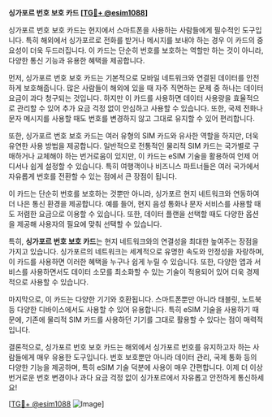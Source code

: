 **싱가포르 번호 보호 카드 [[TG💪+ @esim1088](https://t.me/s/esim1088)]**

싱가포르 번호 보호 카드는 현지에서 스마트폰을 사용하는 사람들에게 필수적인 도구입니다. 특히 해외에서 싱가포르로 전화를 받거나 메시지를 보내야 하는 경우 이 카드의 중요성이 더욱 두드러집니다. 이 카드는 단순히 번호를 보호하는 역할만 하는 것이 아니라, 다양한 통신 기능과 유용한 혜택을 제공합니다.

먼저, 싱가포르 번호 보호 카드는 기본적으로 모바일 네트워크와 연결된 데이터를 안전하게 보호해줍니다. 많은 사람들이 해외에 있을 때 자주 직면하는 문제 중 하나는 데이터 요금이 과다 청구되는 것입니다. 하지만 이 카드를 사용하면 데이터 사용량을 효율적으로 관리할 수 있어 추가 요금 걱정 없이 안심하고 사용할 수 있습니다. 또한, 국제 전화나 문자 메시지를 사용할 때도 번호를 변경하지 않고 그대로 유지할 수 있어 편리합니다.

또한, 싱가포르 번호 보호 카드는 여러 유형의 SIM 카드와 유사한 역할을 하지만, 더욱 유연한 사용 방법을 제공합니다. 일반적으로 전통적인 물리적 SIM 카드는 국가별로 구매하거나 교체해야 하는 번거로움이 있지만, 이 카드는 eSIM 기술을 활용하여 언제 어디서나 쉽게 설정할 수 있습니다. 특히 여행객이나 비즈니스 파트너들은 여러 국가에서 자유롭게 번호를 전환할 수 있는 점에서 큰 장점이 됩니다.

이 카드는 단순히 번호를 보호하는 것뿐만 아니라, 싱가포르 현지 네트워크와 연동하여 더 나은 통신 환경을 제공합니다. 예를 들어, 현지 음성 통화나 문자 서비스를 사용할 때도 저렴한 요금으로 이용할 수 있습니다. 또한, 데이터 플랜을 선택할 때도 다양한 옵션을 제공해 사용자의 필요에 맞춰 선택할 수 있습니다.

특히, **싱가포르 번호 보호 카드**는 현지 네트워크와의 연결성을 최대한 높여주는 장점을 가지고 있습니다. 싱가포르의 네트워크는 세계적으로 유명한 속도와 안정성을 자랑하며, 이 카드를 사용하면 이러한 혜택을 누구나 쉽게 누릴 수 있습니다. 또한, 다양한 앱과 서비스를 사용하면서도 데이터 소모를 최소화할 수 있는 기술이 적용되어 있어 더욱 경제적으로 사용할 수 있습니다.

마지막으로, 이 카드는 다양한 기기와 호환됩니다. 스마트폰뿐만 아니라 태블릿, 노트북 등 다양한 디바이스에서도 사용할 수 있어 유용합니다. 특히 eSIM 기술을 사용하기 때문에, 기존에 물리적 SIM 카드를 사용하던 기기를 그대로 활용할 수 있다는 점이 매력적입니다.

결론적으로, 싱가포르 번호 보호 카드는 해외에서 싱가포르 번호를 유지하고자 하는 사람들에게 매우 유용한 도구입니다. 번호 보호뿐만 아니라 데이터 관리, 국제 통화 등의 다양한 기능을 제공하며, 특히 eSIM 기술 덕분에 사용이 매우 간편합니다. 이제 더 이상 번거로운 번호 변경이나 과다 요금 걱정 없이 싱가포르에서 자유롭고 안전하게 통신하세요!

[[TG💪+ @esim1088](https://t.me/s/esim1088) ![Image](https://i.postimg.cc/Y0z9fWf4/image.png)]